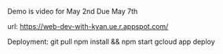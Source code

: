 Demo is video for May 2nd 
Due May 7th

url:
https://web-dev-with-kyan.ue.r.appspot.com/

Deployment:
git pull
npm install && npm start
gcloud app deploy